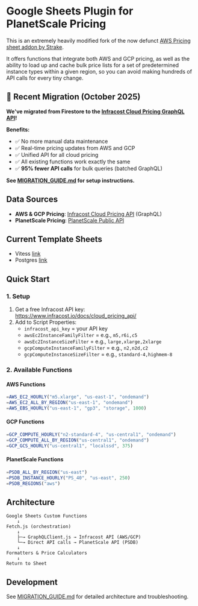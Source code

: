 # Google Sheets Plugin for PlanetScale Pricing

This is an extremely heavily modified fork of the now defunct [AWS Pricing sheet addon by Strake](https://github.com/getstrake/aws-pricing-sheets-addon).

It offers functions that integrate both AWS and GCP pricing, as well as the ability to load up and cache bulk price lists for a set of predetermined instance types within a given region, so you can avoid making hundreds of API calls for every tiny change.

## 🎉 Recent Migration (October 2025)

**We've migrated from Firestore to the [Infracost Cloud Pricing GraphQL API](https://www.infracost.io/docs/cloud_pricing_api/)!**

**Benefits:**
- ✅ No more manual data maintenance
- ✅ Real-time pricing updates from AWS and GCP
- ✅ Unified API for all cloud pricing
- ✅ All existing functions work exactly the same
- ✅ **95% fewer API calls** for bulk queries (batched GraphQL)

**See [MIGRATION_GUIDE.md](MIGRATION_GUIDE.md) for setup instructions.**

## Data Sources

- **AWS & GCP Pricing**: [Infracost Cloud Pricing API](https://www.infracost.io/docs/cloud_pricing_api/) (GraphQL)
- **PlanetScale Pricing**: [PlanetScale Public API](https://api.planetscale.com/)

## Current Template Sheets

- Vitess [link](https://docs.google.com/spreadsheets/d/1TcMQDlM_zZUnvB9wfoBk0FdLcDWEFzDYPorlxuoLphs/edit?gid=2114267484#gid=2114267484)
- Postgres [link](https://docs.google.com/spreadsheets/d/1adUhMuDCGPTeixJ7TZC02_YhOahs1YZ5_N26DItrylI/edit?gid=2114267484#gid=2114267484)

## Quick Start

### 1. Setup
1. Get a free Infracost API key: https://www.infracost.io/docs/cloud_pricing_api/
2. Add to Script Properties:
   - `infracost_api_key` = your API key
   - `awsEc2InstanceFamilyFilter` = e.g., `m5,r6i,c5`
   - `awsEc2InstanceSizeFilter` = e.g., `large,xlarge,2xlarge`
   - `gcpComputeInstanceFamilyFilter` = e.g., `n2,n2d,c2`
   - `gcpComputeInstanceSizeFilter` = e.g., `standard-4,highmem-8`

### 2. Available Functions

#### AWS Functions
```javascript
=AWS_EC2_HOURLY("m5.xlarge", "us-east-1", "ondemand")
=AWS_EC2_ALL_BY_REGION("us-east-1", "ondemand")
=AWS_EBS_HOURLY("us-east-1", "gp3", "storage", 1000)
```

#### GCP Functions
```javascript
=GCP_COMPUTE_HOURLY("n2-standard-4", "us-central1", "ondemand")
=GCP_COMPUTE_ALL_BY_REGION("us-central1", "ondemand")
=GCP_GCS_HOURLY("us-central1", "localssd", 375)
```

#### PlanetScale Functions
```javascript
=PSDB_ALL_BY_REGION("us-east")
=PSDB_INSTANCE_HOURLY("PS_40", "us-east", 250)
=PSDB_REGIONS("aws")
```

## Architecture

```
Google Sheets Custom Functions
    ↓
Fetch.js (orchestration)
    ↓
    ├─→ GraphQLClient.js → Infracost API (AWS/GCP)
    └─→ Direct API calls → PlanetScale API (PSDB)
    ↓
Formatters & Price Calculators
    ↓
Return to Sheet
```

## Development

See [MIGRATION_GUIDE.md](MIGRATION_GUIDE.md) for detailed architecture and troubleshooting.
